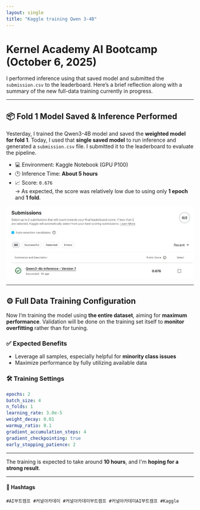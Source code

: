 ```yaml
---
layout: single
title: "Kaggle training Qwen 3-4B"
---
```


# Kernel Academy AI Bootcamp (October 6, 2025)

I performed inference using that saved model and submitted the `submission.csv` to the leaderboard. Here’s a brief reflection along with a summary of the new full-data training currently in progress.

---

## 📦 Fold 1 Model Saved & Inference Performed

Yesterday, I trained the Qwen3-4B model and saved the **weighted model for fold 1**. Today, I used that **single saved model** to run inference and generated a `submission.csv` file. I submitted it to the leaderboard to evaluate the pipeline.

- 💻 Environment: Kaggle Notebook (GPU P100)  
- 🕐 Inference Time: **About 5 hours**  
- 📈 Score: `0.676`  
  → As expected, the score was relatively low due to using only **1 epoch** and **1 fold**.

![leaderboard](/assets/images/kaggle-day4.jpg)

---

## ⚙️ Full Data Training Configuration

Now I’m training the model using **the entire dataset**, aiming for **maximum performance**. Validation will be done on the training set itself to **monitor overfitting** rather than for tuning.

### ✅ Expected Benefits

- Leverage all samples, especially helpful for **minority class issues**
- Maximize performance by fully utilizing available data

### 🛠 Training Settings
```yaml
epochs: 2
batch_size: 4
n_folds: 1
learning_rate: 3.0e-5
weight_decay: 0.01
warmup_ratio: 0.1
gradient_accumulation_steps: 4
gradient_checkpointing: true
early_stopping_patience: 2
```
---

The training is expected to take around **10 hours**, and I'm **hoping for a strong result**.

---

#### 🔖 Hashtags  
`#AI부트캠프 #커널아카데미 #커널아카데미부트캠프 #커널아카데미AI부트캠프 #Kaggle`
